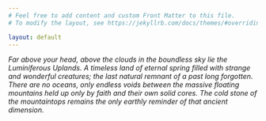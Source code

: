 ```yaml
---
# Feel free to add content and custom Front Matter to this file.
# To modify the layout, see https://jekyllrb.com/docs/themes/#overriding-theme-defaults

layout: default
---
```


*Far above your head, above the clouds in the boundless sky lie the Luminiferous Uplands.
A timeless land of eternal spring filled with strange and wonderful creatures; the last natural remnant
of a past long forgotten. There are no oceans, only endless voids between the massive
floating mountains held up only by faith and their own solid cores. The cold
stone of the mountaintops remains the only earthly reminder of that ancient dimension.*
